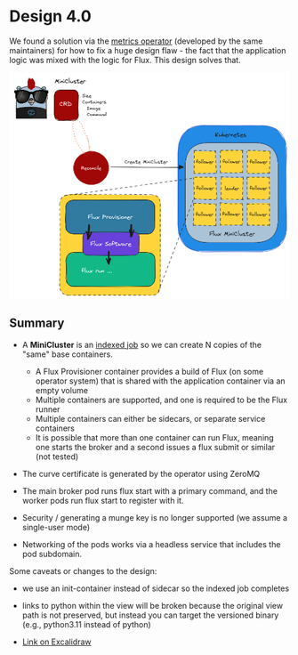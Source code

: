 # Design 4.0

We found a solution via the [metrics operator](https://converged-computing.github.io/metrics-operator/getting_started/addons.html#workload-flux) (developed by the same maintainers) for how to fix a huge design
flaw - the fact that the application logic was mixed with the logic for Flux. This design solves that.

![flux-design-4.png](flux-design-4.png)

## Summary

 - A **MiniCluster** is an [indexed job](https://kubernetes.io/docs/tasks/job/indexed-parallel-processing-static/) so we can create N copies of the "same" base containers.
   - A Flux Provisioner container provides a build of Flux (on some operator system) that is shared with the application container via an empty volume
   - Multiple containers are supported, and one is required to be the Flux runner
   - Multiple containers can either be sidecars, or separate service containers
   - It is possible that more than one container can run Flux, meaning one starts the broker and a second issues a flux submit or similar (not tested)

 - The curve certificate is generated by the operator using ZeroMQ
 - The main broker pod runs flux start with a primary command, and the worker pods run flux start to register with it.
 - Security / generating a munge key is no longer supported (we assume a single-user mode)
 - Networking of the pods works via a headless service that includes the pod subdomain. 

Some caveats or changes to the design:

 - we use an init-container instead of sidecar so the indexed job completes
 - links to python within the view will be broken because the original view path is not preserved, but instead you can target the versioned binary (e.g., python3.11 instead of python)

- [Link on Excalidraw](https://excalidraw.com/#json=auIWjzPmpLnss1fP4FdjL,UY4HiAoQ0zH1tFTptDLCXw)
